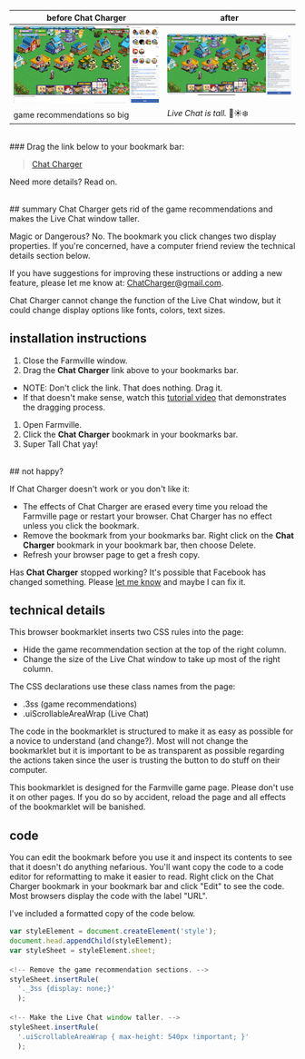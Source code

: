 | before Chat Charger | after |
| -------      | --------      |
|![tiny chat window](images/tiny_chat.png)|![tall chat window](images/tall_chat.png)|
|game recommendations so big|_Live Chat is tall._ 💜☀️❄️|

<br>
### Drag the link below to your bookmark bar:

> <a href="javascript: var styleElement = document.createElement('style');document.head.appendChild(styleElement);var styleSheet = styleElement.sheet;styleSheet.insertRule('._3ss {display: none;}');styleSheet.insertRule('.uiScrollableAreaWrap { max-height: 540px !important; }');"> Chat Charger</a>

Need more details? Read on.

<br>
## summary
Chat Charger gets rid of the game recommendations and makes the
Live Chat window taller.

Magic or Dangerous? No. The bookmark you click
changes two display properties. If you're
concerned, have a computer friend review the technical details
section below.

If you have suggestions for improving these instructions or adding
a new feature, please let me know at:
[ChatCharger@gmail.com](mailto:ChatCharger@gmail.com).

Chat Charger cannot change the function of the Live Chat
window, but it could change display options like fonts, colors,
text sizes.

## installation instructions

1. Close the Farmville window.
1. Drag the **Chat Charger** link above to your bookmarks bar.
  * NOTE: Don't click the link. That does nothing. Drag it.
  * If that doesn't make sense, watch this [tutorial video](https://www.youtube.com/watch?v=-E6h7Z5fPlg) that demonstrates the dragging process.
1. Open Farmville.
1. Click the **Chat Charger** bookmark in your bookmarks bar.
1. Super Tall Chat yay!


<br>
## not happy?

If Chat Charger doesn't work or you don't like it:

* The effects of Chat Charger are erased every time you reload the Farmville page or restart your browser. Chat Charger has no effect unless you click the bookmark.
* Remove the bookmark from your bookmarks bar. Right click on the
**Chat Charger** bookmark in your bookmark bar, then choose Delete.
* Refresh your browser page to get a fresh copy.

Has **Chat Charger** stopped working? It's possible that Facebook has
changed something. Please
[let me know](mailto:ChatCharger@gmail.com)
and maybe I can fix it.

## technical details

This browser bookmarklet inserts two CSS rules into the page:

* Hide the game recommendation section at the top of the right column.
* Change the size of the Live Chat window to take up most of the
right column.

The CSS declarations use these class names from the page:

* .3ss (game recommendations)
* .uiScrollableAreaWrap (Live Chat)

The code in the bookmarklet is structured to make it as easy as
possible for a novice to understand (and change?). Most will not
change the bookmarklet but it is important to be as transparent
as possible regarding the actions taken since the user is trusting
the button to do stuff on their computer.

This bookmarklet is designed for the Farmville game page.
Please don't use it on other pages. If you do so by
accident, reload the page and all effects of the
bookmarklet will be banished.

## code
You can edit the bookmark before you use it and inspect its contents
to see that it doesn't do anything nefarious. You'll want
copy the code to a code editor for reformatting to make it easier
to read. Right click on the Chat Charger bookmark in your bookmark bar
and click "Edit" to see the code. Most browsers display the code with the label "URL".

I've included a formatted copy of the code below.

```javascript
var styleElement = document.createElement('style');
document.head.appendChild(styleElement);
var styleSheet = styleElement.sheet;

<!-- Remove the game recommendation sections. -->
styleSheet.insertRule(
  '._3ss {display: none;}'
  );

<!-- Make the Live Chat window taller. -->
styleSheet.insertRule(
  '.uiScrollableAreaWrap { max-height: 540px !important; }'
  );
```
